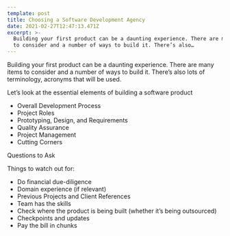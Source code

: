 ```yaml
---
template: post
title: Choosing a Software Development Agency
date: 2021-02-27T12:47:13.471Z
excerpt: >-
  Building your first product can be a daunting experience. There are many items
  to consider and a number of ways to build it. There’s also…
---
```

Building your first product can be a daunting experience. There are many items to consider and a number of ways to build it. There’s also lots of terminology, acronyms that will be used.

Let’s look at the essential elements of building a software product

*   Overall Development Process
*   Project Roles
*   Prototyping, Design, and Requirements
*   Quality Assurance
*   Project Management
*   Cutting Corners

Questions to Ask

Things to watch out for:

*   Do financial due-diligence
*   Domain experience (if relevant)
*   Previous Projects and Client References
*   Team has the skills
*   Check where the product is being built (whether it’s being outsourced)
*   Checkpoints and updates
*   Pay the bill in chunks
